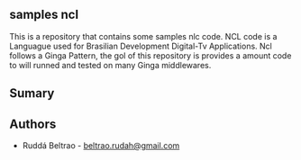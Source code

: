 ## samples ncl
This is a repository that contains some samples nlc code. NCL code is a Languague used for Brasilian Development Digital-Tv Applications. 
Ncl follows a Ginga Pattern, the gol of this repository is provides a amount code to will runned and tested on many Ginga middlewares.

## Sumary

## Authors
* Ruddá Beltrao - beltrao.rudah@gmail.com
